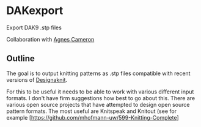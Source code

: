 # DAKexport
Export DAK9 .stp files

Collaboration with [Agnes Cameron](https://github.com/agnescameron)

## Outline

The goal is to output knitting patterns as .stp files compatible with recent
versions of [Designaknit](https://softbyte.co.uk/).

For this to be useful it needs to be able to work with various different input
formats. I don't have firm suggestions how best to go about this. There are
various open source projects that have attempted to design open source pattern
formats. The most useful are Knitspeak and Knitout (see for example
[https://github.com/mhofmann-uw/599-Knitting-Complete]
